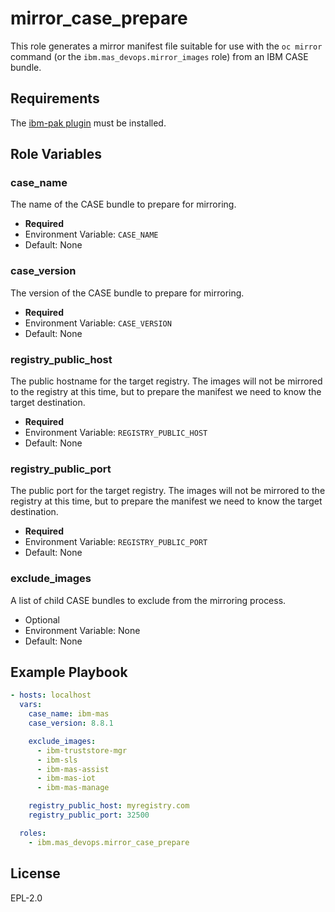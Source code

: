 mirror_case_prepare
===============================================================================
This role generates a mirror manifest file suitable for use with the `oc mirror` command (or the `ibm.mas_devops.mirror_images` role) from an IBM CASE bundle.

Requirements
-------------------------------------------------------------------------------
The [ibm-pak plugin](https://github.com/IBM/ibm-pak-plugin) must be installed.


Role Variables
-------------------------------------------------------------------------------
### case_name
The name of the CASE bundle to prepare for mirroring.

- **Required**
- Environment Variable: `CASE_NAME`
- Default: None

### case_version
The version of the CASE bundle to prepare for mirroring.

- **Required**
- Environment Variable: `CASE_VERSION`
- Default: None

### registry_public_host
The public hostname for the target registry.  The images will not be mirrored to the registry at this time, but to prepare the manifest we need to know the target destination.

- **Required**
- Environment Variable: `REGISTRY_PUBLIC_HOST`
- Default: None

### registry_public_port
The public port for the target registry.  The images will not be mirrored to the registry at this time, but to prepare the manifest we need to know the target destination.

- **Required**
- Environment Variable: `REGISTRY_PUBLIC_PORT`
- Default: None

### exclude_images
A list of child CASE bundles to exclude from the mirroring process.

- Optional
- Environment Variable: None
- Default: None


Example Playbook
-------------------------------------------------------------------------------

```yaml
- hosts: localhost
  vars:
    case_name: ibm-mas
    case_version: 8.8.1

    exclude_images:
      - ibm-truststore-mgr
      - ibm-sls
      - ibm-mas-assist
      - ibm-mas-iot
      - ibm-mas-manage

    registry_public_host: myregistry.com
    registry_public_port: 32500

  roles:
    - ibm.mas_devops.mirror_case_prepare
```


License
-------

EPL-2.0
